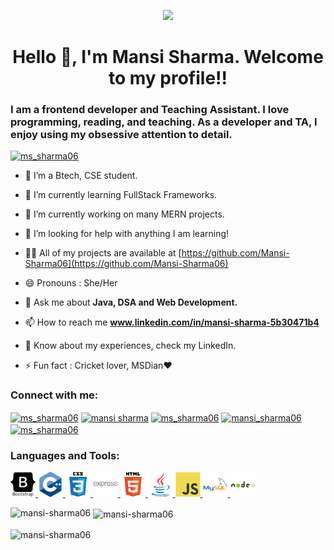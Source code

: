<p align="center">
  <img src="https://miro.medium.com/max/2048/1*OohqW5DGh9CQS4hLY5FXzA.png" height="230"/>
</p>
<h1 align="center"> <b>Hello 👋, I'm Mansi Sharma. Welcome to my profile!! </b> </h1>

<h3> I am a frontend developer and Teaching Assistant.
I love programming, reading, and teaching.
As a developer and TA, I enjoy using my obsessive attention to detail.</h3>

<p align="left"> <a href="https://twitter.com/ms_sharma06" target="blank"><img src="https://img.shields.io/twitter/follow/ms_sharma06?logo=twitter&style=for-the-badge" alt="ms_sharma06" /></a> </p>

- 🏡 I’m a Btech, CSE student.

- 🌱 I’m currently learning FullStack Frameworks.

- 🔭 I’m currently working on many MERN projects.

- 🤝 I’m looking for help with anything I am learning!

- 👨‍💻 All of my projects are available at [https://github.com/Mansi-Sharma06](https://github.com/Mansi-Sharma06)

- 😄 Pronouns : She/Her

- 💬 Ask me about **Java, DSA and Web Development.**

- 📫 How to reach me **www.linkedin.com/in/mansi-sharma-5b30471b4**

- 📄 Know about my experiences, check my LinkedIn.

- ⚡ Fun fact : Cricket lover, MSDian❤️

<h3 align="left">Connect with me:</h3>
<p align="left">
<a href="https://twitter.com/ms_sharma06" target="blank"><img align="center" src="https://raw.githubusercontent.com/rahuldkjain/github-profile-readme-generator/master/src/images/icons/Social/twitter.svg" alt="ms_sharma06" height="30" width="40" /></a>
<a href="https://linkedin.com/in/mansi sharma" target="blank"><img align="center" src="https://raw.githubusercontent.com/rahuldkjain/github-profile-readme-generator/master/src/images/icons/Social/linked-in-alt.svg" alt="mansi sharma" height="30" width="40" /></a>
<a href="https://instagram.com/ms_sharma06" target="blank"><img align="center" src="https://raw.githubusercontent.com/rahuldkjain/github-profile-readme-generator/master/src/images/icons/Social/instagram.svg" alt="ms_sharma06" height="30" width="40" /></a>
<a href="https://www.leetcode.com/mansi_sharma06" target="blank"><img align="center" src="https://raw.githubusercontent.com/rahuldkjain/github-profile-readme-generator/master/src/images/icons/Social/leet-code.svg" alt="mansi_sharma06" height="30" width="40" /></a>
<a href="https://discord.gg/ms_sharma06" target="blank"><img align="center" src="https://raw.githubusercontent.com/rahuldkjain/github-profile-readme-generator/master/src/images/icons/Social/discord.svg" alt="ms_sharma06" height="30" width="40" /></a>
</p>

<h3 align="left">Languages and Tools:</h3>
<p align="left"> <a href="https://getbootstrap.com" target="_blank" rel="noreferrer"> <img src="https://raw.githubusercontent.com/devicons/devicon/master/icons/bootstrap/bootstrap-plain-wordmark.svg" alt="bootstrap" width="40" height="40"/> </a> <a href="https://www.w3schools.com/cpp/" target="_blank" rel="noreferrer"> <img src="https://raw.githubusercontent.com/devicons/devicon/master/icons/cplusplus/cplusplus-original.svg" alt="cplusplus" width="40" height="40"/> </a> <a href="https://www.w3schools.com/css/" target="_blank" rel="noreferrer"> <img src="https://raw.githubusercontent.com/devicons/devicon/master/icons/css3/css3-original-wordmark.svg" alt="css3" width="40" height="40"/> </a> <a href="https://expressjs.com" target="_blank" rel="noreferrer"> <img src="https://raw.githubusercontent.com/devicons/devicon/master/icons/express/express-original-wordmark.svg" alt="express" width="40" height="40"/> </a> <a href="https://www.w3.org/html/" target="_blank" rel="noreferrer"> <img src="https://raw.githubusercontent.com/devicons/devicon/master/icons/html5/html5-original-wordmark.svg" alt="html5" width="40" height="40"/> </a> <a href="https://www.java.com" target="_blank" rel="noreferrer"> <img src="https://raw.githubusercontent.com/devicons/devicon/master/icons/java/java-original.svg" alt="java" width="40" height="40"/> </a> <a href="https://developer.mozilla.org/en-US/docs/Web/JavaScript" target="_blank" rel="noreferrer"> <img src="https://raw.githubusercontent.com/devicons/devicon/master/icons/javascript/javascript-original.svg" alt="javascript" width="40" height="40"/> </a> <a href="https://www.mysql.com/" target="_blank" rel="noreferrer"> <img src="https://raw.githubusercontent.com/devicons/devicon/master/icons/mysql/mysql-original-wordmark.svg" alt="mysql" width="40" height="40"/> </a> <a href="https://nodejs.org" target="_blank" rel="noreferrer"> <img src="https://raw.githubusercontent.com/devicons/devicon/master/icons/nodejs/nodejs-original-wordmark.svg" alt="nodejs" width="40" height="40"/> </a> </p>

<p><img align="left" src="https://github-readme-stats.vercel.app/api/top-langs?username=mansi-sharma06&show_icons=true&locale=en&layout=compact" alt="mansi-sharma06" /></p>

<p>&nbsp;<img align="center" src="https://github-readme-stats.vercel.app/api?username=mansi-sharma06&show_icons=true&locale=en" alt="mansi-sharma06" /></p>

<p><img align="center" src="https://github-readme-streak-stats.herokuapp.com/?user=mansi-sharma06&" alt="mansi-sharma06" /></p>
